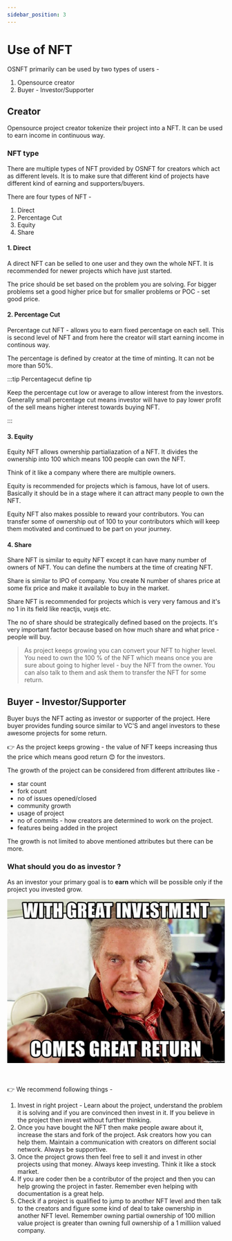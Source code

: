 ```yaml
---
sidebar_position: 3
---
```


# Use of NFT

OSNFT primarily can be used by two types of users - 

1. Opensource creator
2. Buyer - Investor/Supporter


## Creator

Opensource project creator tokenize their project into a NFT. It can be used to earn income in continuous way.

### NFT type

There are multiple types of NFT provided by OSNFT for creators which act as different levels. It is to make sure that different kind of projects have different kind of earning and supporters/buyers.

There are four types of NFT -

1. Direct
2. Percentage Cut
3. Equity
4. Share

#### 1. Direct

A direct NFT can be selled to one user and they own the whole NFT. It is recommended for newer projects which have just started. 

The price should be set based on the problem you are solving. For bigger problems set a good higher price but for smaller problems or POC - set good price.

#### 2. Percentage Cut

Percentage cut NFT - allows you to earn fixed percentage on each sell. This is second level of NFT and from here the creator will start earning income in continous way.

The percentage is defined by creator at the time of minting. It can not be more than 50%.

:::tip Percentagecut define tip

Keep the percentage cut low or average to allow interest from the investors. Generally small percentage cut means investor will have to pay lower profit of the sell means higher interest towards buying NFT.

:::

#### 3. Equity

Equity NFT allows ownership partialiazation of a NFT. It divides the ownership into 100 which means 100 people can own the NFT. 

Think of it like a company where there are multiple owners. 

Equity is recommended for projects which is famous, have lot of users. Basically it should be in a stage where it can attract many people to own the NFT.

Equity NFT also makes possible to reward your contributors. You can transfer some of ownership out of 100 to your contributors which will keep them motivated and continued to be part on your journey.

#### 4. Share

Share NFT is similar to equity NFT except it can have many number of owners of NFT. You can define the numbers at the time of creating NFT.

Share is similar to IPO of company. You create N number of shares price at some fix price and make it available to buy in the market.

Share NFT is recommended for projects which is very very famous and it's no 1 in its field like reactjs, vuejs etc. 

The no of share should be strategically defined based on the projects. It's very important factor because based on how much share and what price - people will buy.


> As project keeps growing you can convert your NFT to higher level. You need to own the 100 % of the NFT which means once you are sure about going to higher level - buy the NFT from the owner. You can also talk to them and ask them to transfer the NFT for some return.

## Buyer - Investor/Supporter

Buyer buys the NFT acting as investor or supporter of the project. Here buyer provides funding source similar to VC'S and angel investors to these awesome projects for some return. 

👉 As the project keeps growing - the value of NFT keeps increasing thus the price which means good return 😊 for the investors.

The growth of the project can be considered from different attributes like - 

* star count
* fork count
* no of issues opened/closed
* community growth
* usage of project
* no of commits - how creators are determined to work on the project.
* features being added in the project

The growth is not limited to above mentioned attributes but there can be more.

### What should you do as investor ?

As an investor your primary goal is to **earn** which will be possible only if the project you invested grow.



<img src="/img/investment-meme-quote.jpeg" width="600"  />


<br/><br/>
👉 We recommend following things - 

1. Invest in right project - Learn about the project, understand the problem it is solving and if you are convinced then invest in it. If you believe in the project then invest without further thinking. 
2. Once you have bought the NFT then make people aware about it, increase the stars and fork of the project. Ask creators how you can help them. Maintain a communication with creators on different social network. Always be supportive.
3. Once the project grows then feel free to sell it and invest in other projects using that money. Always keep investing. Think it like a stock market.
4. If you are coder then be a contributor of the project and then you can help growing the project in faster. Remember even helping with documentation is a great help.
5. Check if a project is qualified to jump to another NFT level and then talk to the creators and figure some kind of deal to take ownership in another NFT level. Remember owning partial ownership of 100 million value project is greater than owning full ownership of a 1 milliion valued company.





